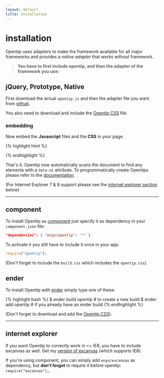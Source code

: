 ```yaml
---
layout: default
title: Installation
---
```


installation
============

Opentip uses adapters to make the framework available for all major frameworks
and provides a *native adapter* that works without framework.  

> **You have to first include opentip, and then the adapter of the framework you use:**

jQuery, Prototype, Native
-------------------------

First download the actual `opentip.js` and then the adapter file you want from
[github](https://github.com/enyo/opentip/tree/master/lib).

You also need to download and include the [Opentip CSS] file.


### embedding

Now embed the **Javascript** files and the **CSS** in your page.

{% highlight html %}
<script src="path/to/opentip.js"></script>
<script src="path/to/adapter.jquery.js"></script><!-- Change to the adapter you actually use -->
<link href="path/to/opentip.css" rel="stylesheet" type="text/css" />
{% endhighlight %}

That's it. Opentip now automatically scans the document to find any elements
with a `data-ot` attribute. To programmatically create Opentips please refer
to the [documentation](/documentation.html).


(For Internet Explorer 7 & 8 support please see the [internet explorer section](#internet_explorer) below)

* * * 

component
---------

To install Opentip as [component](https://github.com/component) just specify
it as dependency in your `component.json` file:

```json
"dependencies": { "enyo/opentip": "*" }
```

To activate it you still have to include it once in your app:

```js
require("opentip");
```

(Don't forget to include the `build.css` which includes the `opentip.css`).



ender
-----

To install Opentip with [ender](http://ender.no.de) simply type one of these:

{% highlight bash %}
$ ender build opentip # to create a new build
$ ender add opentip   # if you already have an ender build
{% endhighlight %}

(Don't forget to download and add the [Opentip CSS]).


* * * 


internet explorer
-----------------

If you want Opentip to correctly work in <= IE8, you have to include excanvas
as well. Get my [version of excanvas](https://raw.github.com/enyo/excanvas/master/index.js) (which supports IE8).

If you're using component, you can simply add `enyo/excanvas` as dependency, but
**don't forget** to require it before opentip: `require("excanvas");`.



[opentip css]: https://raw.github.com/enyo/opentip/master/css/opentip.css
